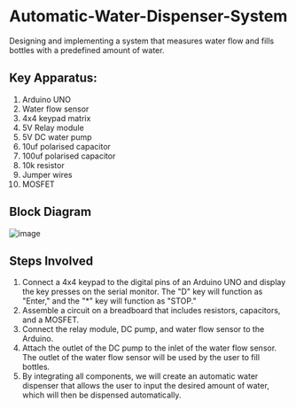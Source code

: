 # Automatic-Water-Dispenser-System
Designing and implementing a system that measures water flow and fills bottles with a predefined amount of water.

## Key Apparatus:
1. Arduino UNO
2. Water flow sensor
3. 4x4 keypad matrix
4. 5V Relay module
5. 5V DC water pump
6. 10uf polarised capacitor
7. 100uf polarised capacitor
8. 10k resistor
9. Jumper wires
10. MOSFET

## Block Diagram
![image](https://github.com/kmv19/Automatic-Water-Dispenser-System/assets/143374982/f76ae9f1-abfa-4167-a1c1-55caea85411e)

## Steps Involved
1. Connect a 4x4 keypad to the digital pins of an Arduino UNO and display the key presses on the serial monitor. The "D" key will function as "Enter," and the "*" key will function as "STOP."
2. Assemble a circuit on a breadboard that includes resistors, capacitors, and a MOSFET.
3. Connect the relay module, DC pump, and water flow sensor to the Arduino.
4. Attach the outlet of the DC pump to the inlet of the water flow sensor. The outlet of the water flow sensor will be used by the user to fill bottles.
5. By integrating all components, we will create an automatic water dispenser that allows the user to input the desired amount of water, which will then be dispensed automatically.


